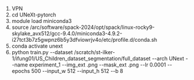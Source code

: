 1. VPN
2. cd UNeXt-pytorch
3. module load miniconda3
4. source /arc/software/spack-2024/opt/spack/linux-rocky9-skylake_avx512/gcc-9.4.0/miniconda3-4.9.2-i27tct3b7z5gwpnz6b5y3dfviowrjv4o/etc/profile.d/conda.sh
5. conda activate unext
6. python train.py --dataset /scratch/st-ilker-1/ifung01/US_Children_dataset_segmentation/full_dataset --arch UNext --name experiment_1 --img_ext .png --mask_ext .png --lr 0.0001 --epochs 500 --input_w 512 --input_h 512 --b 8
